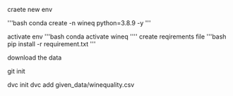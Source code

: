 craete new env


 '''bash
conda create -n wineq python=3.8.9 -y
'''

activate env
'''bash
conda activate wineq
''''
create reqirements file
'''bash
pip install -r requirement.txt
'''


download the data

git init

dvc init
dvc add given_data/winequality.csv

